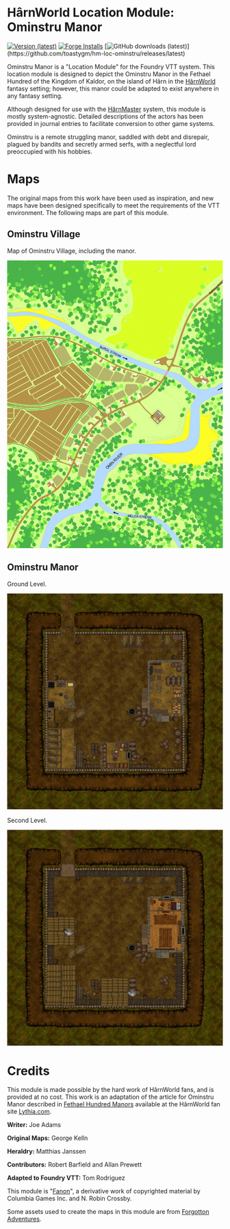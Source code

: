 # HârnWorld Location Module: Ominstru Manor
[![Version (latest)](https://img.shields.io/github/v/release/toastygm/hm-loc-ominstru)](https://github.com/toastygm/hm-loc-ominstru/releases/latest)
[![Forge Installs](https://img.shields.io/badge/dynamic/json?label=Forge%20Installs&query=package.installs&suffix=%25&url=https%3A%2F%2Fforge-vtt.com%2Fapi%2Fbazaar%2Fpackage%2Fhm-loc-ominstru&colorB=4aa94a)](https://forge-vtt.com/bazaar#package=hm-loc-ominstru)
[![GitHub downloads (latest)](https://img.shields.io/badge/dynamic/json?label=Downloads@latest&query=assets[?(@.name.includes('zip'))].download_count&url=https://api.github.com/repos/toastygm/hm-loc-ominstru/releases/latest&color=green)](https://github.com/toastygm/hm-loc-ominstru/releases/latest)

Ominstru Manor is a "Location Module" for the Foundry VTT system. This location module
is designed to depict the Ominstru Manor in the Fethael Hundred of the Kingdom of Kaldor, on
the island of Hârn in the [HârnWorld](https://columbiagames.com/harnworld/) fantasy
setting; however, this manor could be adapted to exist anywhere in any fantasy setting.

Although designed for use with the [HârnMaster](https://foundryvtt.com/packages/hm3)
system, this module is mostly system-agnostic.  Detailed descriptions of the actors
has been provided in journal entries to facilitate conversion to other game systems.

Ominstru is a remote struggling manor, saddled with debt and disrepair, plagued by
bandits and secretly armed serfs, with a neglectful lord preoccupied with his hobbies.

# Maps

The original maps from this work have been used as inspiration, and new maps have been
designed specifically to meet the requirements of the VTT environment.  The following
maps are part of this module.

## Ominstru Village

Map of Ominstru Village, including the manor.

<img src="assets/scenes/ominstru-village.png" alt="Ominstru Village" width="600"/>

## Ominstru Manor

Ground Level.

<img src="assets/scenes/ominstru-manor-ground.webp" alt="Ominstru Manor Ground Level" width="600"/>

Second Level.

<img src="assets/scenes/ominstru-manor-second.webp" alt="Ominstru Manor Second Level" width="600"/>

# Credits

This module is made possible by the hard work of HârnWorld fans,
and is provided at no cost. This work is an adaptation of the article for
Ominstru Manor described in [Fethael Hundred Manors](https://www.lythia.com/fethael-hundred/manors.html)
available at the HârnWorld fan site [Lythia.com](https://www.lythia.com/).

**Writer:** Joe Adams

**Original Maps:** George Kelln

**Heraldry:** Matthias Janssen

**Contributors:** Robert Barfield and Allan Prewett

**Adapted to Foundry VTT:** Tom Rodriguez

This module is "[Fanon](https://www.lythia.com/about/publishing-fan-written-material/)",
a derivative work of copyrighted material by Columbia Games Inc. and N. Robin Crossby.

Some assets used to create the maps in this module are from
[Forgotton Adventures](https://www.forgotten-adventures.net/).
